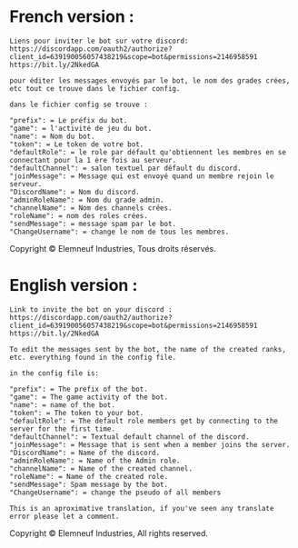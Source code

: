 # French version :

    Liens pour inviter le bot sur votre discord: 
    https://discordapp.com/oauth2/authorize?client_id=639190056057438219&scope=bot&permissions=2146958591
    https://bit.ly/2NkedGA

    pour éditer les messages envoyés par le bot, le nom des grades crées, etc tout ce trouve dans le fichier config.

    dans le fichier config se trouve :

    "prefix": = Le préfix du bot.
    "game": = l'activité de jeu du bot.
    "name": = Nom du bot.
    "token": = Le token de votre bot.
    "defaultRole": = le role par défault qu'obtiennent les membres en se connectant pour la 1 ère fois au serveur.
    "defaultChannel": = salon textuel par défault du discord.
    "joinMessage": = Message qui est envoyé quand un membre rejoin le serveur.
    "DiscordName": = Nom du discord.
    "adminRoleName": = Nom du grade admin.
    "channelName": = Nom des channels crées.
    "roleName": = nom des roles crées.
    "sendMessage": = message spam par le bot.
    "ChangeUsername": = change le nom de tous les membres.
 
 Copyright © Elemneuf Industries, Tous droits réservés.


 # English version :

    Link to invite the bot on your discord :
    https://discordapp.com/oauth2/authorize?client_id=639190056057438219&scope=bot&permissions=2146958591
    https://bit.ly/2NkedGA

    To edit the messages sent by the bot, the name of the created ranks, etc. everything found in the config file.

    in the config file is:

    "prefix": = The prefix of the bot.
    "game": = The game activity of the bot.
    "name": = name of the bot.
    "token": = The token to your bot.
    "defaultRole": = The default role members get by connecting to the server for the first time.
    "defaultChannel": = Textual default channel of the discord.
    "joinMessage": = Message that is sent when a member joins the server.
    "DiscordName": = Name of the discord.
    "adminRoleName": = Name of the Admin role.
    "channelName": = Name of the created channel.
    "roleName": = Name of the created role.
    "sendMessage": Spam message by the bot.
    "ChangeUsername": = change the pseudo of all members

    This is an aproximative translation, if you've seen any translate error please let a comment.

  Copyright © Elemneuf Industries, All rights reserved.
